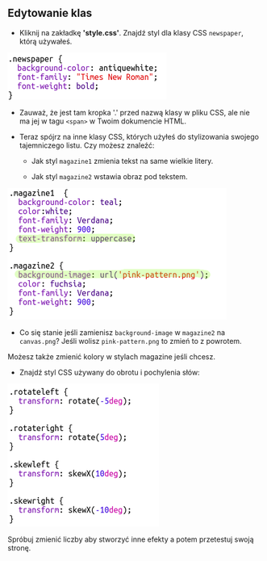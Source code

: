 ## Edytowanie klas

+ Kliknij na zakładkę **'style.css'**. Znajdź styl dla klasy CSS `newspaper`, którą używałeś.

![zrzut ekranu](images/letter-newspaper.png)

+ Zauważ, że jest tam kropka '.' przed nazwą klasy w pliku CSS, ale nie ma jej w tagu `<span>` w Twoim dokumencie HTML.

+ Teraz spójrz na inne klasy CSS, których użyłeś do stylizowania swojego tajemniczego listu. Czy możesz znaleźć:
    
    + Jak styl `magazine1` zmienia tekst na same wielkie litery.
    
    + Jak styl `magazine2` wstawia obraz pod tekstem.

![zrzut ekranu](images/letter-magazines.png)

+ Co się stanie jeśli zamienisz `background-image` w `magazine2` na `canvas.png`? Jeśli wolisz `pink-pattern.png` to zmień to z powrotem. 

Możesz także zmienić kolory w stylach magazine jeśli chcesz.

+ Znajdź styl CSS używany do obrotu i pochylenia słów:

![zrzut ekranu](images/letter-rotate-skew.png)

Spróbuj zmienić liczby aby stworzyć inne efekty a potem przetestuj swoją stronę.